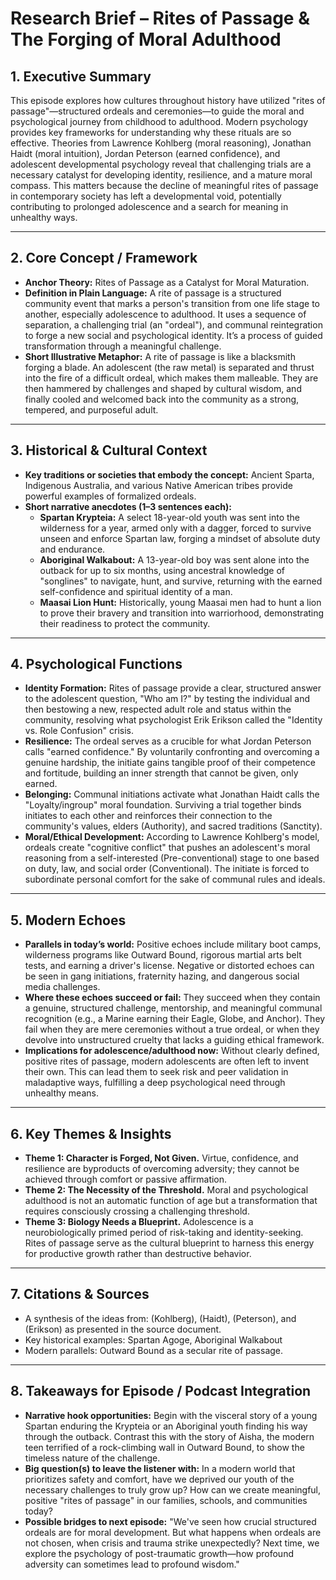 # Research Brief – Rites of Passage & The Forging of Moral Adulthood

## 1. Executive Summary

This episode explores how cultures throughout history have utilized "rites of passage"—structured ordeals and ceremonies—to guide the moral and psychological journey from childhood to adulthood. Modern psychology provides key frameworks for understanding why these rituals are so effective. Theories from Lawrence Kohlberg (moral reasoning), Jonathan Haidt (moral intuition), Jordan Peterson (earned confidence), and adolescent developmental psychology reveal that challenging trials are a necessary catalyst for developing identity, resilience, and a mature moral compass. This matters because the decline of meaningful rites of passage in contemporary society has left a developmental void, potentially contributing to prolonged adolescence and a search for meaning in unhealthy ways.

---

## 2. Core Concept / Framework

*   **Anchor Theory:** Rites of Passage as a Catalyst for Moral Maturation.
*   **Definition in Plain Language:** A rite of passage is a structured community event that marks a person's transition from one life stage to another, especially adolescence to adulthood. It uses a sequence of separation, a challenging trial (an "ordeal"), and communal reintegration to forge a new social and psychological identity. It’s a process of guided transformation through a meaningful challenge.
*   **Short Illustrative Metaphor:** A rite of passage is like a blacksmith forging a blade. An adolescent (the raw metal) is separated and thrust into the fire of a difficult ordeal, which makes them malleable. They are then hammered by challenges and shaped by cultural wisdom, and finally cooled and welcomed back into the community as a strong, tempered, and purposeful adult.

---

## 3. Historical & Cultural Context

*   **Key traditions or societies that embody the concept:** Ancient Sparta, Indigenous Australia, and various Native American tribes provide powerful examples of formalized ordeals.
*   **Short narrative anecdotes (1–3 sentences each):**
    *   **Spartan Krypteia:** A select 18-year-old youth was sent into the wilderness for a year, armed only with a dagger, forced to survive unseen and enforce Spartan law, forging a mindset of absolute duty and endurance.
    *   **Aboriginal Walkabout:** A 13-year-old boy was sent alone into the outback for up to six months, using ancestral knowledge of "songlines" to navigate, hunt, and survive, returning with the earned self-confidence and spiritual identity of a man.
    *   **Maasai Lion Hunt:** Historically, young Maasai men had to hunt a lion to prove their bravery and transition into warriorhood, demonstrating their readiness to protect the community.

---

## 4. Psychological Functions

*   **Identity Formation:** Rites of passage provide a clear, structured answer to the adolescent question, "Who am I?" by testing the individual and then bestowing a new, respected adult role and status within the community, resolving what psychologist Erik Erikson called the "Identity vs. Role Confusion" crisis.
*   **Resilience:** The ordeal serves as a crucible for what Jordan Peterson calls "earned confidence." By voluntarily confronting and overcoming a genuine hardship, the initiate gains tangible proof of their competence and fortitude, building an inner strength that cannot be given, only earned.
*   **Belonging:** Communal initiations activate what Jonathan Haidt calls the "Loyalty/ingroup" moral foundation. Surviving a trial together binds initiates to each other and reinforces their connection to the community's values, elders (Authority), and sacred traditions (Sanctity).
*   **Moral/Ethical Development:** According to Lawrence Kohlberg's model, ordeals create "cognitive conflict" that pushes an adolescent's moral reasoning from a self-interested (Pre-conventional) stage to one based on duty, law, and social order (Conventional). The initiate is forced to subordinate personal comfort for the sake of communal rules and ideals.

---

## 5. Modern Echoes

*   **Parallels in today’s world:** Positive echoes include military boot camps, wilderness programs like Outward Bound, rigorous martial arts belt tests, and earning a driver's license. Negative or distorted echoes can be seen in gang initiations, fraternity hazing, and dangerous social media challenges.
*   **Where these echoes succeed or fail:** They succeed when they contain a genuine, structured challenge, mentorship, and meaningful communal recognition (e.g., a Marine earning their Eagle, Globe, and Anchor). They fail when they are mere ceremonies without a true ordeal, or when they devolve into unstructured cruelty that lacks a guiding ethical framework.
*   **Implications for adolescence/adulthood now:** Without clearly defined, positive rites of passage, modern adolescents are often left to invent their own. This can lead them to seek risk and peer validation in maladaptive ways, fulfilling a deep psychological need through unhealthy means.

---

## 6. Key Themes & Insights

*   **Theme 1: Character is Forged, Not Given.** Virtue, confidence, and resilience are byproducts of overcoming adversity; they cannot be achieved through comfort or passive affirmation.
*   **Theme 2: The Necessity of the Threshold.** Moral and psychological adulthood is not an automatic function of age but a transformation that requires consciously crossing a challenging threshold.
*   **Theme 3: Biology Needs a Blueprint.** Adolescence is a neurobiologically primed period of risk-taking and identity-seeking. Rites of passage serve as the cultural blueprint to harness this energy for productive growth rather than destructive behavior.

---

## 7. Citations & Sources

*   A synthesis of the ideas from: (Kohlberg), (Haidt), (Peterson), and (Erikson) as presented in the source document.
*   Key historical examples: Spartan Agoge, Aboriginal Walkabout
*   Modern parallels: Outward Bound as a secular rite of passage.

---

## 8. Takeaways for Episode / Podcast Integration

*   **Narrative hook opportunities:** Begin with the visceral story of a young Spartan enduring the Krypteia or an Aboriginal youth finding his way through the outback. Contrast this with the story of Aisha, the modern teen terrified of a rock-climbing wall in Outward Bound, to show the timeless nature of the challenge.
*   **Big question(s) to leave the listener with:** In a modern world that prioritizes safety and comfort, have we deprived our youth of the necessary challenges to truly grow up? How can we create meaningful, positive "rites of passage" in our families, schools, and communities today?
*   **Possible bridges to next episode:** "We've seen how crucial structured ordeals are for moral development. But what happens when ordeals are not chosen, when crisis and trauma strike unexpectedly? Next time, we explore the psychology of post-traumatic growth—how profound adversity can sometimes lead to profound wisdom."